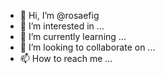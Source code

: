 - 👋 Hi, I’m @rosaefig
- 👀 I’m interested in ...
- 🌱 I’m currently learning ...
- 💞️ I’m looking to collaborate on ...
- 📫 How to reach me ...

<!---
rosaefig/rosaefig is a ✨ special ✨ repository because its `README.md` (this file) appears on your GitHub profile.
You can click the Preview link to take a look at your changes.
--->
